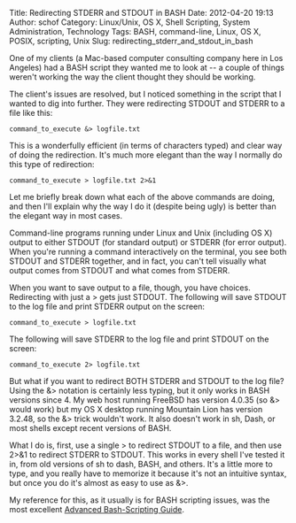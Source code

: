 Title: Redirecting STDERR and STDOUT in BASH
Date: 2012-04-20 19:13
Author: schof
Category: Linux/Unix, OS X, Shell Scripting, System Administration, Technology
Tags: BASH, command-line, Linux, OS X, POSIX, scripting, Unix
Slug: redirecting_stderr_and_stdout_in_bash

One of my clients (a Mac-based computer consulting company here in Los
Angeles) had a BASH script they wanted me to look at -- a couple of
things weren't working the way the client thought they should be
working.

The client's issues are resolved, but I noticed something in the script
that I wanted to dig into further. They were redirecting STDOUT and
STDERR to a file like this:

``` {lang="bash"}
command_to_execute &> logfile.txt
```

This is a wonderfully efficient (in terms of characters typed) and clear
way of doing the redirection. It's much more elegant than the way I
normally do this type of redirection:

``` {lang="bash"}
command_to_execute > logfile.txt 2>&1
```

Let me briefly break down what each of the above commands are doing, and
then I'll explain why the way I do it (despite being ugly) is better
than the elegant way in most cases.

Command-line programs running under Linux and Unix (including OS X)
output to either STDOUT (for standard output) or STDERR (for error
output). When you're running a command interactively on the terminal,
you see both STDOUT and STDERR together, and in fact, you can't tell
visually what output comes from STDOUT and what comes from STDERR.

When you want to save output to a file, though, you have choices.
Redirecting with just a \> gets just STDOUT. The following will save
STDOUT to the log file and print STDERR output on the screen:

``` {lang="bash"}
command_to_execute > logfile.txt
```

The following will save STDERR to the log file and print STDOUT on the
screen:

``` {lang="bash"}
command_to_execute 2> logfile.txt
```

But what if you want to redirect BOTH STDERR and STDOUT to the log file?
Using the &\> notation is certainly less typing, but it only works in
BASH versions since 4. My web host running FreeBSD has version 4.0.35
(so &\> would work) but my OS X desktop running Mountain Lion has
version 3.2.48, so the &\> trick wouldn't work. It also doesn't work in
sh, Dash, or most shells except recent versions of BASH.

What I do is, first, use a single \> to redirect STDOUT to a file, and
then use 2\>&1 to redirect STDERR to STDOUT. This works in every shell
I've tested it in, from old versions of sh to dash, BASH, and others.
It's a little more to type, and you really have to memorize it because
it's not an intuitive syntax, but once you do it's almost as easy to use
as &\>.

My reference for this, as it usually is for BASH scripting issues, was
the most excellent [Advanced Bash-Scripting
Guide](http://tldp.org/LDP/abs/html/io-redirection.html "Advanced BASH-Scripting Guide, IO Redirection Chapter").

